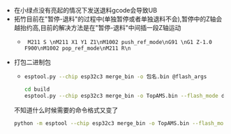 - 在小绿点没有亮起的情况下发送退料gcode会导致UB
- 拓竹目前在"暂停-退料"的过程中(单独暂停或者单独退料不会),暂停中的Z轴会越抬约高,目前的解决方法是在"暂停-退料"中间插一段Z轴运动
    -  ```
        M211 S \nM211 X1 Y1 Z1\nM1002 push_ref_mode\nG91 \nG1 Z-1.0 F900\nM1002 pop_ref_mode\nM211 R\n
        ```
- 打包二进制包
  - ```bash
    esptool.py --chip esp32c3 merge_bin -o 包名.bin @flash_args

    cd build
    esptool.py --chip esp32c3 merge_bin -o TopAMS.bin --flash_mode dio --flash_freq 80m --flash_size 4MB 0x0 bootloader/bootloader.bin 0x10000 Top-AMS.bin 0x8000 partition_table/partition-table.bin
    ```
  不知道什么时候需要的命令格式又变了
  ```bash
  python -m esptool --chip esp32c3 merge_bin -o TopAMS.bin --flash_mode dio --flash_freq 80m --flash_size 4MB 0x0 bootloader/bootloader.bin 0x10000 Top-AMS.bin 0x8000 partition_table/partition-table.bin
  ```
  